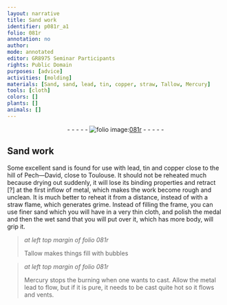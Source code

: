 ```yaml
---
layout: narrative
title: Sand work
identifier: p081r_a1
folio: 081r
annotation: no
author:
mode: annotated
editor: GR8975 Seminar Participants
rights: Public Domain
purposes: [advice]
activities: [molding]
materials: [Sand, sand, lead, tin, copper, straw, Tallow, Mercury]
tools: [cloth]
colors: []
plants: []
animals: []
---
```


 <div class="folio" align="center">- - - - - <a href="http://gallica.bnf.fr/ark:/12148/btv1b10500001g/f167.image" target="_blank"><img src="https://cu-mkp.github.io/GR8975-edition/assets/photo-icon.png" alt="folio image: " style="display:inline-block; margin-bottom:-3px;"/>081r</a> - - - - - </div>  <span class="activity"></span> 

## <span class="material">Sand</span> work

 
 Some excellent <span class="sup"><span class="material">sand</span></span> is found for use with <span class="material">lead</span>, <span class="material">tin</span> and <span class="material">copper</span> close to the <span class="place">hill of Pech—David</span>, close to <span class="place">Toulouse</span>. It should not be reheated much because drying out suddenly, it will lose its binding <span class="sup">properties</span> and retract [?] at the first inflow of metal, which makes the work become rough and unclean. It is much better to reheat it from a distance, instead of with a <span class="material">straw</span> flame, which generates grime. Instead of filling the frame, you can use finer sand which you will have in a very thin <span class="tool">cloth</span>, and polish the medal and then the wet <span class="material">sand</span> that you will put over it, which has more body, will grip it. 
 
> *at left top margin of folio 081r*
> 
>  <span class="material">Tallow</span> makes things fill with bubbles 
 
> *at left top margin of folio 081r*
> 
>  <span class="material">Mercury</span> stops the burning when one wants to cast. Allow the metal <span class="material">lead</span> to flow, but if it is pure, it needs to be cast quite hot so it flows and vents. 
 